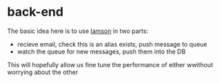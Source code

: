 back-end
========

The basic idea here is to use [lamson](http://lamsonproject.org) in two parts:

* recieve email, check this is an alias exists, push message to queue
* watch the queue for new messages, push them into the DB

This will hopefully allow us fine tune the performance of either wwithout worrying about the other
